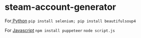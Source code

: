 # steam-account-generator
For[ Python](https://www.python.org/downloads/)
`pip install selenium; pip install beautifulsoup4`

For [Javascript](https://nodejs.org/en/download/)
`npm install puppeteer`
`node script.js`
